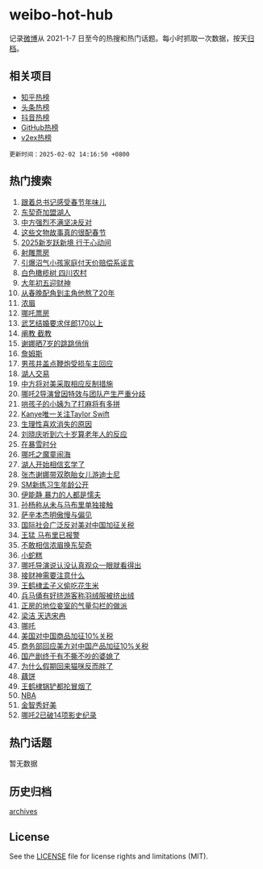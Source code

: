 # weibo-hot-hub

记录[微博](https://www.weibo.com)从 2021-1-7 日至今的热搜和热门话题。每小时抓取一次数据，按天[归档](archives)。

## 相关项目

- [知乎热榜](https://github.com/lonnyzhang423/zhihu-hot-hub)
- [头条热榜](https://github.com/lonnyzhang423/toutiao-hot-hub)
- [抖音热榜](https://github.com/lonnyzhang423/douyin-hot-hub)
- [GitHub热榜](https://github.com/lonnyzhang423/github-hot-hub)
- [v2ex热榜](https://github.com/lonnyzhang423/v2ex-hot-hub)


`更新时间：2025-02-02 14:16:50 +0800`

## 热门搜索

1. [跟着总书记感受春节年味儿](https://m.weibo.cn/search?containerid=100103type%3D1%26t%3D10%26q%3D%23%E8%B7%9F%E7%9D%80%E6%80%BB%E4%B9%A6%E8%AE%B0%E6%84%9F%E5%8F%97%E6%98%A5%E8%8A%82%E5%B9%B4%E5%91%B3%E5%84%BF%23&stream_entry_id=51&isnewpage=1&extparam=seat%3D1%26c_type%3D51%26q%3D%2523%25E8%25B7%259F%25E7%259D%2580%25E6%2580%25BB%25E4%25B9%25A6%25E8%25AE%25B0%25E6%2584%259F%25E5%258F%2597%25E6%2598%25A5%25E8%258A%2582%25E5%25B9%25B4%25E5%2591%25B3%25E5%2584%25BF%2523%26cate%3D10103%26dgr%3D0%26stream_entry_id%3D51%26pos%3D0%26filter_type%3Drealtimehot%26display_time%3D1738477009%26pre_seqid%3D17384770090309109292053)
1. [东契奇加盟湖人](https://m.weibo.cn/search?containerid=100103type%3D1%26t%3D10%26q%3D%23%E4%B8%9C%E5%A5%91%E5%A5%87%E5%8A%A0%E7%9B%9F%E6%B9%96%E4%BA%BA%23&stream_entry_id=31&isnewpage=1&extparam=seat%3D1%26flag%3D1%26realpos%3D1%26filter_type%3Drealtimehot%26c_type%3D31%26lcate%3D5001%26q%3D%2523%25E4%25B8%259C%25E5%25A5%2591%25E5%25A5%2587%25E5%258A%25A0%25E7%259B%259F%25E6%25B9%2596%25E4%25BA%25BA%2523%26cate%3D5001%26dgr%3D0%26stream_entry_id%3D31%26pos%3D0%26band_rank%3D1%26display_time%3D1738477009%26pre_seqid%3D17384770090309109292053)
1. [中方强烈不满坚决反对](https://m.weibo.cn/search?containerid=100103type%3D1%26t%3D10%26q%3D%23%E4%B8%AD%E6%96%B9%E5%BC%BA%E7%83%88%E4%B8%8D%E6%BB%A1%E5%9D%9A%E5%86%B3%E5%8F%8D%E5%AF%B9%23&stream_entry_id=31&isnewpage=1&extparam=seat%3D1%26flag%3D1%26realpos%3D2%26filter_type%3Drealtimehot%26c_type%3D31%26lcate%3D5001%26q%3D%2523%25E4%25B8%25AD%25E6%2596%25B9%25E5%25BC%25BA%25E7%2583%2588%25E4%25B8%258D%25E6%25BB%25A1%25E5%259D%259A%25E5%2586%25B3%25E5%258F%258D%25E5%25AF%25B9%2523%26cate%3D5001%26dgr%3D0%26stream_entry_id%3D31%26pos%3D1%26band_rank%3D2%26display_time%3D1738477009%26pre_seqid%3D17384770090309109292053)
1. [这些文物故事真的很配春节](https://m.weibo.cn/search?containerid=100103type%3D1%26t%3D10%26q%3D%23%E8%BF%99%E4%BA%9B%E6%96%87%E7%89%A9%E6%95%85%E4%BA%8B%E7%9C%9F%E7%9A%84%E5%BE%88%E9%85%8D%E6%98%A5%E8%8A%82%23&stream_entry_id=31&isnewpage=1&extparam=seat%3D1%26flag%3D0%26realpos%3D3%26filter_type%3Drealtimehot%26c_type%3D31%26lcate%3D5001%26q%3D%2523%25E8%25BF%2599%25E4%25BA%259B%25E6%2596%2587%25E7%2589%25A9%25E6%2595%2585%25E4%25BA%258B%25E7%259C%259F%25E7%259A%2584%25E5%25BE%2588%25E9%2585%258D%25E6%2598%25A5%25E8%258A%2582%2523%26cate%3D5001%26dgr%3D0%26stream_entry_id%3D31%26pos%3D2%26band_rank%3D3%26display_time%3D1738477009%26pre_seqid%3D17384770090309109292053)
1. [2025新岁跃新境 行于心动间](https://m.weibo.cn/search?containerid=100103type%3D1%26t%3D10%26q%3D%232025%E6%96%B0%E5%B2%81%E8%B7%83%E6%96%B0%E5%A2%83+%E8%A1%8C%E4%BA%8E%E5%BF%83%E5%8A%A8%E9%97%B4%23&stream_entry_id=31&isnewpage=1&extparam=seat%3D1%26band_rank%3D4%26stream_entry_id%3D31%26lcate%3D5001%26is_ad_pos%3D1%26c_type%3D31%26topic_ad%3D1%26q%3D%25232025%25E6%2596%25B0%25E5%25B2%2581%25E8%25B7%2583%25E6%2596%25B0%25E5%25A2%2583%2520%25E8%25A1%258C%25E4%25BA%258E%25E5%25BF%2583%25E5%258A%25A8%25E9%2597%25B4%2523%26cate%3D5001%26dgr%3D0%26adid%3D275245%26pos%3D3%26filter_type%3Drealtimehot%26display_time%3D1738477009%26pre_seqid%3D17384770090309109292053)
1. [射雕票房](https://m.weibo.cn/search?containerid=100103type%3D1%26t%3D10%26q%3D%23%E5%B0%84%E9%9B%95%E7%A5%A8%E6%88%BF%23&stream_entry_id=31&isnewpage=1&extparam=seat%3D1%26flag%3D16%26realpos%3D4%26filter_type%3Drealtimehot%26c_type%3D31%26lcate%3D5001%26q%3D%2523%25E5%25B0%2584%25E9%259B%2595%25E7%25A5%25A8%25E6%2588%25BF%2523%26cate%3D5001%26dgr%3D0%26stream_entry_id%3D31%26pos%3D4%26band_rank%3D4%26display_time%3D1738477009%26pre_seqid%3D17384770090309109292053)
1. [引爆沼气小孩家庭付天价赔偿系谣言](https://m.weibo.cn/search?containerid=100103type%3D1%26t%3D10%26q%3D%23%E5%BC%95%E7%88%86%E6%B2%BC%E6%B0%94%E5%B0%8F%E5%AD%A9%E5%AE%B6%E5%BA%AD%E4%BB%98%E5%A4%A9%E4%BB%B7%E8%B5%94%E5%81%BF%E7%B3%BB%E8%B0%A3%E8%A8%80%23&stream_entry_id=31&isnewpage=1&extparam=seat%3D1%26flag%3D32772%26realpos%3D5%26filter_type%3Drealtimehot%26c_type%3D31%26lcate%3D5001%26q%3D%2523%25E5%25BC%2595%25E7%2588%2586%25E6%25B2%25BC%25E6%25B0%2594%25E5%25B0%258F%25E5%25AD%25A9%25E5%25AE%25B6%25E5%25BA%25AD%25E4%25BB%2598%25E5%25A4%25A9%25E4%25BB%25B7%25E8%25B5%2594%25E5%2581%25BF%25E7%25B3%25BB%25E8%25B0%25A3%25E8%25A8%2580%2523%26cate%3D5001%26dgr%3D0%26stream_entry_id%3D31%26pos%3D5%26band_rank%3D5%26display_time%3D1738477009%26pre_seqid%3D17384770090309109292053)
1. [白色橄榄树 四川农村](https://m.weibo.cn/search?containerid=100103type%3D1%26t%3D10%26q%3D%E7%99%BD%E8%89%B2%E6%A9%84%E6%A6%84%E6%A0%91+%E5%9B%9B%E5%B7%9D%E5%86%9C%E6%9D%91&stream_entry_id=31&isnewpage=1&extparam=seat%3D1%26flag%3D1%26realpos%3D6%26filter_type%3Drealtimehot%26c_type%3D31%26lcate%3D5001%26q%3D%25E7%2599%25BD%25E8%2589%25B2%25E6%25A9%2584%25E6%25A6%2584%25E6%25A0%2591%2520%25E5%259B%259B%25E5%25B7%259D%25E5%2586%259C%25E6%259D%2591%26cate%3D5001%26dgr%3D0%26stream_entry_id%3D31%26pos%3D6%26band_rank%3D6%26display_time%3D1738477009%26pre_seqid%3D17384770090309109292053)
1. [大年初五迎财神](https://m.weibo.cn/search?containerid=100103type%3D1%26t%3D10%26q%3D%E5%A4%A7%E5%B9%B4%E5%88%9D%E4%BA%94%E8%BF%8E%E8%B4%A2%E7%A5%9E&stream_entry_id=31&isnewpage=1&extparam=seat%3D1%26flag%3D16%26realpos%3D7%26filter_type%3Drealtimehot%26c_type%3D31%26lcate%3D5001%26q%3D%25E5%25A4%25A7%25E5%25B9%25B4%25E5%2588%259D%25E4%25BA%2594%25E8%25BF%258E%25E8%25B4%25A2%25E7%25A5%259E%26cate%3D5001%26dgr%3D0%26stream_entry_id%3D31%26pos%3D7%26band_rank%3D7%26display_time%3D1738477009%26pre_seqid%3D17384770090309109292053)
1. [从春晚配角到主角他熬了20年](https://m.weibo.cn/search?containerid=100103type%3D1%26t%3D10%26q%3D%E4%BB%8E%E6%98%A5%E6%99%9A%E9%85%8D%E8%A7%92%E5%88%B0%E4%B8%BB%E8%A7%92%E4%BB%96%E7%86%AC%E4%BA%8620%E5%B9%B4&stream_entry_id=31&isnewpage=1&extparam=seat%3D1%26flag%3D2%26realpos%3D8%26filter_type%3Drealtimehot%26c_type%3D31%26lcate%3D5001%26q%3D%25E4%25BB%258E%25E6%2598%25A5%25E6%2599%259A%25E9%2585%258D%25E8%25A7%2592%25E5%2588%25B0%25E4%25B8%25BB%25E8%25A7%2592%25E4%25BB%2596%25E7%2586%25AC%25E4%25BA%258620%25E5%25B9%25B4%26cate%3D5001%26dgr%3D0%26stream_entry_id%3D31%26pos%3D8%26band_rank%3D8%26display_time%3D1738477009%26pre_seqid%3D17384770090309109292053)
1. [浓眉](https://m.weibo.cn/search?containerid=100103type%3D1%26t%3D10%26q%3D%E6%B5%93%E7%9C%89&stream_entry_id=31&isnewpage=1&extparam=seat%3D1%26flag%3D1%26realpos%3D9%26filter_type%3Drealtimehot%26c_type%3D31%26lcate%3D5001%26q%3D%25E6%25B5%2593%25E7%259C%2589%26cate%3D5001%26dgr%3D0%26stream_entry_id%3D31%26pos%3D9%26band_rank%3D9%26display_time%3D1738477009%26pre_seqid%3D17384770090309109292053)
1. [哪吒票房](https://m.weibo.cn/search?containerid=100103type%3D1%26t%3D10%26q%3D%E5%93%AA%E5%90%92%E7%A5%A8%E6%88%BF&stream_entry_id=31&isnewpage=1&extparam=seat%3D1%26flag%3D0%26realpos%3D10%26filter_type%3Drealtimehot%26c_type%3D31%26lcate%3D5001%26q%3D%25E5%2593%25AA%25E5%2590%2592%25E7%25A5%25A8%25E6%2588%25BF%26cate%3D5001%26dgr%3D0%26stream_entry_id%3D31%26pos%3D10%26band_rank%3D10%26display_time%3D1738477009%26pre_seqid%3D17384770090309109292053)
1. [武艺结婚要求伴郎170以上](https://m.weibo.cn/search?containerid=100103type%3D1%26t%3D10%26q%3D%E6%AD%A6%E8%89%BA%E7%BB%93%E5%A9%9A%E8%A6%81%E6%B1%82%E4%BC%B4%E9%83%8E170%E4%BB%A5%E4%B8%8A&stream_entry_id=31&isnewpage=1&extparam=seat%3D1%26flag%3D2%26realpos%3D11%26filter_type%3Drealtimehot%26c_type%3D31%26lcate%3D5001%26q%3D%25E6%25AD%25A6%25E8%2589%25BA%25E7%25BB%2593%25E5%25A9%259A%25E8%25A6%2581%25E6%25B1%2582%25E4%25BC%25B4%25E9%2583%258E170%25E4%25BB%25A5%25E4%25B8%258A%26cate%3D5001%26dgr%3D0%26stream_entry_id%3D31%26pos%3D11%26band_rank%3D11%26display_time%3D1738477009%26pre_seqid%3D17384770090309109292053)
1. [阐教 截教](https://m.weibo.cn/search?containerid=100103type%3D1%26t%3D10%26q%3D%E9%98%90%E6%95%99+%E6%88%AA%E6%95%99&stream_entry_id=31&isnewpage=1&extparam=seat%3D1%26flag%3D0%26realpos%3D12%26filter_type%3Drealtimehot%26c_type%3D31%26lcate%3D5001%26q%3D%25E9%2598%2590%25E6%2595%2599%2520%25E6%2588%25AA%25E6%2595%2599%26cate%3D5001%26dgr%3D0%26stream_entry_id%3D31%26pos%3D12%26band_rank%3D12%26display_time%3D1738477009%26pre_seqid%3D17384770090309109292053)
1. [谢娜晒7岁的跳跳俏俏](https://m.weibo.cn/search?containerid=100103type%3D1%26t%3D10%26q%3D%23%E8%B0%A2%E5%A8%9C%E6%99%927%E5%B2%81%E7%9A%84%E8%B7%B3%E8%B7%B3%E4%BF%8F%E4%BF%8F%23&stream_entry_id=31&isnewpage=1&extparam=seat%3D1%26flag%3D0%26realpos%3D13%26filter_type%3Drealtimehot%26c_type%3D31%26lcate%3D5001%26q%3D%2523%25E8%25B0%25A2%25E5%25A8%259C%25E6%2599%25927%25E5%25B2%2581%25E7%259A%2584%25E8%25B7%25B3%25E8%25B7%25B3%25E4%25BF%258F%25E4%25BF%258F%2523%26cate%3D5001%26dgr%3D0%26stream_entry_id%3D31%26pos%3D13%26band_rank%3D13%26display_time%3D1738477009%26pre_seqid%3D17384770090309109292053)
1. [詹姆斯](https://m.weibo.cn/search?containerid=100103type%3D1%26t%3D10%26q%3D%E8%A9%B9%E5%A7%86%E6%96%AF&stream_entry_id=31&isnewpage=1&extparam=seat%3D1%26flag%3D0%26realpos%3D14%26filter_type%3Drealtimehot%26c_type%3D31%26lcate%3D5001%26q%3D%25E8%25A9%25B9%25E5%25A7%2586%25E6%2596%25AF%26cate%3D5001%26dgr%3D0%26stream_entry_id%3D31%26pos%3D14%26band_rank%3D14%26display_time%3D1738477009%26pre_seqid%3D17384770090309109292053)
1. [男孩井盖点鞭炮受损车主回应](https://m.weibo.cn/search?containerid=100103type%3D1%26t%3D10%26q%3D%23%E7%94%B7%E5%AD%A9%E4%BA%95%E7%9B%96%E7%82%B9%E9%9E%AD%E7%82%AE%E5%8F%97%E6%8D%9F%E8%BD%A6%E4%B8%BB%E5%9B%9E%E5%BA%94%23&stream_entry_id=31&isnewpage=1&extparam=seat%3D1%26flag%3D1%26realpos%3D15%26filter_type%3Drealtimehot%26c_type%3D31%26lcate%3D5001%26q%3D%2523%25E7%2594%25B7%25E5%25AD%25A9%25E4%25BA%2595%25E7%259B%2596%25E7%2582%25B9%25E9%259E%25AD%25E7%2582%25AE%25E5%258F%2597%25E6%258D%259F%25E8%25BD%25A6%25E4%25B8%25BB%25E5%259B%259E%25E5%25BA%2594%2523%26cate%3D5001%26dgr%3D0%26stream_entry_id%3D31%26pos%3D15%26band_rank%3D15%26display_time%3D1738477009%26pre_seqid%3D17384770090309109292053)
1. [湖人交易](https://m.weibo.cn/search?containerid=100103type%3D1%26t%3D10%26q%3D%E6%B9%96%E4%BA%BA%E4%BA%A4%E6%98%93&stream_entry_id=31&isnewpage=1&extparam=seat%3D1%26flag%3D1%26realpos%3D16%26filter_type%3Drealtimehot%26c_type%3D31%26lcate%3D5001%26q%3D%25E6%25B9%2596%25E4%25BA%25BA%25E4%25BA%25A4%25E6%2598%2593%26cate%3D5001%26dgr%3D0%26stream_entry_id%3D31%26pos%3D16%26band_rank%3D16%26display_time%3D1738477009%26pre_seqid%3D17384770090309109292053)
1. [中方将对美采取相应反制措施](https://m.weibo.cn/search?containerid=100103type%3D1%26t%3D10%26q%3D%23%E4%B8%AD%E6%96%B9%E5%B0%86%E5%AF%B9%E7%BE%8E%E9%87%87%E5%8F%96%E7%9B%B8%E5%BA%94%E5%8F%8D%E5%88%B6%E6%8E%AA%E6%96%BD%23&stream_entry_id=31&isnewpage=1&extparam=seat%3D1%26flag%3D0%26realpos%3D17%26filter_type%3Drealtimehot%26c_type%3D31%26lcate%3D5001%26q%3D%2523%25E4%25B8%25AD%25E6%2596%25B9%25E5%25B0%2586%25E5%25AF%25B9%25E7%25BE%258E%25E9%2587%2587%25E5%258F%2596%25E7%259B%25B8%25E5%25BA%2594%25E5%258F%258D%25E5%2588%25B6%25E6%258E%25AA%25E6%2596%25BD%2523%26cate%3D5001%26dgr%3D0%26stream_entry_id%3D31%26pos%3D17%26band_rank%3D17%26display_time%3D1738477009%26pre_seqid%3D17384770090309109292053)
1. [哪吒2导演曾因特效与团队产生严重分歧](https://m.weibo.cn/search?containerid=100103type%3D1%26t%3D10%26q%3D%23%E5%93%AA%E5%90%922%E5%AF%BC%E6%BC%94%E6%9B%BE%E5%9B%A0%E7%89%B9%E6%95%88%E4%B8%8E%E5%9B%A2%E9%98%9F%E4%BA%A7%E7%94%9F%E4%B8%A5%E9%87%8D%E5%88%86%E6%AD%A7%23&stream_entry_id=31&isnewpage=1&extparam=seat%3D1%26flag%3D1%26realpos%3D18%26filter_type%3Drealtimehot%26c_type%3D31%26lcate%3D5001%26q%3D%2523%25E5%2593%25AA%25E5%2590%25922%25E5%25AF%25BC%25E6%25BC%2594%25E6%259B%25BE%25E5%259B%25A0%25E7%2589%25B9%25E6%2595%2588%25E4%25B8%258E%25E5%259B%25A2%25E9%2598%259F%25E4%25BA%25A7%25E7%2594%259F%25E4%25B8%25A5%25E9%2587%258D%25E5%2588%2586%25E6%25AD%25A7%2523%26cate%3D5001%26dgr%3D0%26stream_entry_id%3D31%26pos%3D18%26band_rank%3D18%26display_time%3D1738477009%26pre_seqid%3D17384770090309109292053)
1. [哄孩子的小姨为了打麻将有多拼](https://m.weibo.cn/search?containerid=100103type%3D1%26t%3D10%26q%3D%23%E5%93%84%E5%AD%A9%E5%AD%90%E7%9A%84%E5%B0%8F%E5%A7%A8%E4%B8%BA%E4%BA%86%E6%89%93%E9%BA%BB%E5%B0%86%E6%9C%89%E5%A4%9A%E6%8B%BC%23&stream_entry_id=31&isnewpage=1&extparam=seat%3D1%26flag%3D0%26realpos%3D19%26filter_type%3Drealtimehot%26c_type%3D31%26lcate%3D5001%26q%3D%2523%25E5%2593%2584%25E5%25AD%25A9%25E5%25AD%2590%25E7%259A%2584%25E5%25B0%258F%25E5%25A7%25A8%25E4%25B8%25BA%25E4%25BA%2586%25E6%2589%2593%25E9%25BA%25BB%25E5%25B0%2586%25E6%259C%2589%25E5%25A4%259A%25E6%258B%25BC%2523%26cate%3D5001%26dgr%3D0%26stream_entry_id%3D31%26pos%3D19%26band_rank%3D19%26display_time%3D1738477009%26pre_seqid%3D17384770090309109292053)
1. [Kanye唯一关注Taylor Swift](https://m.weibo.cn/search?containerid=100103type%3D1%26t%3D10%26q%3DKanye%E5%94%AF%E4%B8%80%E5%85%B3%E6%B3%A8Taylor+Swift&stream_entry_id=31&isnewpage=1&extparam=seat%3D1%26flag%3D1%26realpos%3D20%26filter_type%3Drealtimehot%26c_type%3D31%26lcate%3D5001%26q%3DKanye%25E5%2594%25AF%25E4%25B8%2580%25E5%2585%25B3%25E6%25B3%25A8Taylor%2520Swift%26cate%3D5001%26dgr%3D0%26stream_entry_id%3D31%26pos%3D20%26band_rank%3D20%26display_time%3D1738477009%26pre_seqid%3D17384770090309109292053)
1. [生理性喜欢消失的原因](https://m.weibo.cn/search?containerid=100103type%3D1%26t%3D10%26q%3D%23%E7%94%9F%E7%90%86%E6%80%A7%E5%96%9C%E6%AC%A2%E6%B6%88%E5%A4%B1%E7%9A%84%E5%8E%9F%E5%9B%A0%23&stream_entry_id=31&isnewpage=1&extparam=seat%3D1%26flag%3D0%26realpos%3D21%26filter_type%3Drealtimehot%26c_type%3D31%26lcate%3D5001%26q%3D%2523%25E7%2594%259F%25E7%2590%2586%25E6%2580%25A7%25E5%2596%259C%25E6%25AC%25A2%25E6%25B6%2588%25E5%25A4%25B1%25E7%259A%2584%25E5%258E%259F%25E5%259B%25A0%2523%26cate%3D5001%26dgr%3D0%26stream_entry_id%3D31%26pos%3D21%26band_rank%3D21%26display_time%3D1738477009%26pre_seqid%3D17384770090309109292053)
1. [刘晓庆听到六十岁算老年人的反应](https://m.weibo.cn/search?containerid=100103type%3D1%26t%3D10%26q%3D%E5%88%98%E6%99%93%E5%BA%86%E5%90%AC%E5%88%B0%E5%85%AD%E5%8D%81%E5%B2%81%E7%AE%97%E8%80%81%E5%B9%B4%E4%BA%BA%E7%9A%84%E5%8F%8D%E5%BA%94&stream_entry_id=31&isnewpage=1&extparam=seat%3D1%26flag%3D1%26realpos%3D22%26filter_type%3Drealtimehot%26c_type%3D31%26lcate%3D5001%26q%3D%25E5%2588%2598%25E6%2599%2593%25E5%25BA%2586%25E5%2590%25AC%25E5%2588%25B0%25E5%2585%25AD%25E5%258D%2581%25E5%25B2%2581%25E7%25AE%2597%25E8%2580%2581%25E5%25B9%25B4%25E4%25BA%25BA%25E7%259A%2584%25E5%258F%258D%25E5%25BA%2594%26cate%3D5001%26dgr%3D0%26stream_entry_id%3D31%26pos%3D22%26band_rank%3D22%26display_time%3D1738477009%26pre_seqid%3D17384770090309109292053)
1. [在暴雪时分](https://m.weibo.cn/search?containerid=100103type%3D1%26t%3D10%26q%3D%E5%9C%A8%E6%9A%B4%E9%9B%AA%E6%97%B6%E5%88%86&stream_entry_id=31&isnewpage=1&extparam=seat%3D1%26flag%3D0%26realpos%3D23%26filter_type%3Drealtimehot%26c_type%3D31%26lcate%3D5001%26q%3D%25E5%259C%25A8%25E6%259A%25B4%25E9%259B%25AA%25E6%2597%25B6%25E5%2588%2586%26cate%3D5001%26dgr%3D0%26stream_entry_id%3D31%26pos%3D23%26band_rank%3D23%26display_time%3D1738477009%26pre_seqid%3D17384770090309109292053)
1. [哪吒之魔童闹海](https://m.weibo.cn/search?containerid=100103type%3D1%26t%3D10%26q%3D%E5%93%AA%E5%90%92%E4%B9%8B%E9%AD%94%E7%AB%A5%E9%97%B9%E6%B5%B7&stream_entry_id=31&isnewpage=1&extparam=seat%3D1%26flag%3D0%26realpos%3D24%26filter_type%3Drealtimehot%26c_type%3D31%26lcate%3D5001%26q%3D%25E5%2593%25AA%25E5%2590%2592%25E4%25B9%258B%25E9%25AD%2594%25E7%25AB%25A5%25E9%2597%25B9%25E6%25B5%25B7%26cate%3D5001%26dgr%3D0%26stream_entry_id%3D31%26pos%3D24%26band_rank%3D24%26display_time%3D1738477009%26pre_seqid%3D17384770090309109292053)
1. [湖人开始相信玄学了](https://m.weibo.cn/search?containerid=100103type%3D1%26t%3D10%26q%3D%23%E6%B9%96%E4%BA%BA%E5%BC%80%E5%A7%8B%E7%9B%B8%E4%BF%A1%E7%8E%84%E5%AD%A6%E4%BA%86%23&stream_entry_id=31&isnewpage=1&extparam=seat%3D1%26flag%3D1%26realpos%3D25%26filter_type%3Drealtimehot%26c_type%3D31%26lcate%3D5001%26q%3D%2523%25E6%25B9%2596%25E4%25BA%25BA%25E5%25BC%2580%25E5%25A7%258B%25E7%259B%25B8%25E4%25BF%25A1%25E7%258E%2584%25E5%25AD%25A6%25E4%25BA%2586%2523%26cate%3D5001%26dgr%3D0%26stream_entry_id%3D31%26pos%3D25%26band_rank%3D25%26display_time%3D1738477009%26pre_seqid%3D17384770090309109292053)
1. [张杰谢娜带双胞胎女儿游迪士尼](https://m.weibo.cn/search?containerid=100103type%3D1%26t%3D10%26q%3D%23%E5%BC%A0%E6%9D%B0%E8%B0%A2%E5%A8%9C%E5%B8%A6%E5%8F%8C%E8%83%9E%E8%83%8E%E5%A5%B3%E5%84%BF%E6%B8%B8%E8%BF%AA%E5%A3%AB%E5%B0%BC%23&stream_entry_id=31&isnewpage=1&extparam=seat%3D1%26flag%3D0%26realpos%3D26%26filter_type%3Drealtimehot%26c_type%3D31%26lcate%3D5001%26q%3D%2523%25E5%25BC%25A0%25E6%259D%25B0%25E8%25B0%25A2%25E5%25A8%259C%25E5%25B8%25A6%25E5%258F%258C%25E8%2583%259E%25E8%2583%258E%25E5%25A5%25B3%25E5%2584%25BF%25E6%25B8%25B8%25E8%25BF%25AA%25E5%25A3%25AB%25E5%25B0%25BC%2523%26cate%3D5001%26dgr%3D0%26stream_entry_id%3D31%26pos%3D26%26band_rank%3D26%26display_time%3D1738477009%26pre_seqid%3D17384770090309109292053)
1. [SM新练习生年龄公开](https://m.weibo.cn/search?containerid=100103type%3D1%26t%3D10%26q%3D%23SM%E6%96%B0%E7%BB%83%E4%B9%A0%E7%94%9F%E5%B9%B4%E9%BE%84%E5%85%AC%E5%BC%80%23&stream_entry_id=31&isnewpage=1&extparam=seat%3D1%26flag%3D0%26realpos%3D27%26filter_type%3Drealtimehot%26c_type%3D31%26lcate%3D5001%26q%3D%2523SM%25E6%2596%25B0%25E7%25BB%2583%25E4%25B9%25A0%25E7%2594%259F%25E5%25B9%25B4%25E9%25BE%2584%25E5%2585%25AC%25E5%25BC%2580%2523%26cate%3D5001%26dgr%3D0%26stream_entry_id%3D31%26pos%3D27%26band_rank%3D27%26display_time%3D1738477009%26pre_seqid%3D17384770090309109292053)
1. [伊能静 暴力的人都是懦夫](https://m.weibo.cn/search?containerid=100103type%3D1%26t%3D10%26q%3D%E4%BC%8A%E8%83%BD%E9%9D%99+%E6%9A%B4%E5%8A%9B%E7%9A%84%E4%BA%BA%E9%83%BD%E6%98%AF%E6%87%A6%E5%A4%AB&stream_entry_id=31&isnewpage=1&extparam=seat%3D1%26flag%3D0%26realpos%3D28%26filter_type%3Drealtimehot%26c_type%3D31%26lcate%3D5001%26q%3D%25E4%25BC%258A%25E8%2583%25BD%25E9%259D%2599%2520%25E6%259A%25B4%25E5%258A%259B%25E7%259A%2584%25E4%25BA%25BA%25E9%2583%25BD%25E6%2598%25AF%25E6%2587%25A6%25E5%25A4%25AB%26cate%3D5001%26dgr%3D0%26stream_entry_id%3D31%26pos%3D28%26band_rank%3D28%26display_time%3D1738477009%26pre_seqid%3D17384770090309109292053)
1. [孙杨称从未与马布里单独接触](https://m.weibo.cn/search?containerid=100103type%3D1%26t%3D10%26q%3D%23%E5%AD%99%E6%9D%A8%E7%A7%B0%E4%BB%8E%E6%9C%AA%E4%B8%8E%E9%A9%AC%E5%B8%83%E9%87%8C%E5%8D%95%E7%8B%AC%E6%8E%A5%E8%A7%A6%23&stream_entry_id=31&isnewpage=1&extparam=seat%3D1%26flag%3D0%26realpos%3D29%26filter_type%3Drealtimehot%26c_type%3D31%26lcate%3D5001%26q%3D%2523%25E5%25AD%2599%25E6%259D%25A8%25E7%25A7%25B0%25E4%25BB%258E%25E6%259C%25AA%25E4%25B8%258E%25E9%25A9%25AC%25E5%25B8%2583%25E9%2587%258C%25E5%258D%2595%25E7%258B%25AC%25E6%258E%25A5%25E8%25A7%25A6%2523%26cate%3D5001%26dgr%3D0%26stream_entry_id%3D31%26pos%3D29%26band_rank%3D29%26display_time%3D1738477009%26pre_seqid%3D17384770090309109292053)
1. [萨辛本杰明傲慢与偏见](https://m.weibo.cn/search?containerid=100103type%3D1%26t%3D10%26q%3D%E8%90%A8%E8%BE%9B%E6%9C%AC%E6%9D%B0%E6%98%8E%E5%82%B2%E6%85%A2%E4%B8%8E%E5%81%8F%E8%A7%81&stream_entry_id=31&isnewpage=1&extparam=seat%3D1%26flag%3D1%26realpos%3D30%26filter_type%3Drealtimehot%26c_type%3D31%26lcate%3D5001%26q%3D%25E8%2590%25A8%25E8%25BE%259B%25E6%259C%25AC%25E6%259D%25B0%25E6%2598%258E%25E5%2582%25B2%25E6%2585%25A2%25E4%25B8%258E%25E5%2581%258F%25E8%25A7%2581%26cate%3D5001%26dgr%3D0%26stream_entry_id%3D31%26pos%3D30%26band_rank%3D30%26display_time%3D1738477009%26pre_seqid%3D17384770090309109292053)
1. [国际社会广泛反对美对中国加征关税](https://m.weibo.cn/search?containerid=100103type%3D1%26t%3D10%26q%3D%23%E5%9B%BD%E9%99%85%E7%A4%BE%E4%BC%9A%E5%B9%BF%E6%B3%9B%E5%8F%8D%E5%AF%B9%E7%BE%8E%E5%AF%B9%E4%B8%AD%E5%9B%BD%E5%8A%A0%E5%BE%81%E5%85%B3%E7%A8%8E%23&stream_entry_id=31&isnewpage=1&extparam=seat%3D1%26flag%3D1%26realpos%3D31%26filter_type%3Drealtimehot%26c_type%3D31%26lcate%3D5001%26q%3D%2523%25E5%259B%25BD%25E9%2599%2585%25E7%25A4%25BE%25E4%25BC%259A%25E5%25B9%25BF%25E6%25B3%259B%25E5%258F%258D%25E5%25AF%25B9%25E7%25BE%258E%25E5%25AF%25B9%25E4%25B8%25AD%25E5%259B%25BD%25E5%258A%25A0%25E5%25BE%2581%25E5%2585%25B3%25E7%25A8%258E%2523%26cate%3D5001%26dgr%3D0%26stream_entry_id%3D31%26pos%3D31%26band_rank%3D31%26display_time%3D1738477009%26pre_seqid%3D17384770090309109292053)
1. [王猛 马布里已报警](https://m.weibo.cn/search?containerid=100103type%3D1%26t%3D10%26q%3D%E7%8E%8B%E7%8C%9B+%E9%A9%AC%E5%B8%83%E9%87%8C%E5%B7%B2%E6%8A%A5%E8%AD%A6&stream_entry_id=31&isnewpage=1&extparam=seat%3D1%26flag%3D0%26realpos%3D32%26filter_type%3Drealtimehot%26c_type%3D31%26lcate%3D5001%26q%3D%25E7%258E%258B%25E7%258C%259B%2520%25E9%25A9%25AC%25E5%25B8%2583%25E9%2587%258C%25E5%25B7%25B2%25E6%258A%25A5%25E8%25AD%25A6%26cate%3D5001%26dgr%3D0%26stream_entry_id%3D31%26pos%3D32%26band_rank%3D32%26display_time%3D1738477009%26pre_seqid%3D17384770090309109292053)
1. [不敢相信浓眉换东契奇](https://m.weibo.cn/search?containerid=100103type%3D1%26t%3D10%26q%3D%23%E4%B8%8D%E6%95%A2%E7%9B%B8%E4%BF%A1%E6%B5%93%E7%9C%89%E6%8D%A2%E4%B8%9C%E5%A5%91%E5%A5%87%23&stream_entry_id=31&isnewpage=1&extparam=seat%3D1%26flag%3D1%26realpos%3D33%26filter_type%3Drealtimehot%26c_type%3D31%26lcate%3D5001%26q%3D%2523%25E4%25B8%258D%25E6%2595%25A2%25E7%259B%25B8%25E4%25BF%25A1%25E6%25B5%2593%25E7%259C%2589%25E6%258D%25A2%25E4%25B8%259C%25E5%25A5%2591%25E5%25A5%2587%2523%26cate%3D5001%26dgr%3D0%26stream_entry_id%3D31%26pos%3D33%26band_rank%3D33%26display_time%3D1738477009%26pre_seqid%3D17384770090309109292053)
1. [小蛇糕](https://m.weibo.cn/search?containerid=100103type%3D1%26t%3D10%26q%3D%E5%B0%8F%E8%9B%87%E7%B3%95&stream_entry_id=31&isnewpage=1&extparam=seat%3D1%26flag%3D0%26realpos%3D34%26filter_type%3Drealtimehot%26c_type%3D31%26lcate%3D5001%26q%3D%25E5%25B0%258F%25E8%259B%2587%25E7%25B3%2595%26cate%3D5001%26dgr%3D0%26stream_entry_id%3D31%26pos%3D34%26band_rank%3D34%26display_time%3D1738477009%26pre_seqid%3D17384770090309109292053)
1. [哪吒导演说认没认真观众一眼就看得出](https://m.weibo.cn/search?containerid=100103type%3D1%26t%3D10%26q%3D%23%E5%93%AA%E5%90%92%E5%AF%BC%E6%BC%94%E8%AF%B4%E8%AE%A4%E6%B2%A1%E8%AE%A4%E7%9C%9F%E8%A7%82%E4%BC%97%E4%B8%80%E7%9C%BC%E5%B0%B1%E7%9C%8B%E5%BE%97%E5%87%BA%23&stream_entry_id=31&isnewpage=1&extparam=seat%3D1%26flag%3D0%26realpos%3D35%26filter_type%3Drealtimehot%26c_type%3D31%26lcate%3D5001%26q%3D%2523%25E5%2593%25AA%25E5%2590%2592%25E5%25AF%25BC%25E6%25BC%2594%25E8%25AF%25B4%25E8%25AE%25A4%25E6%25B2%25A1%25E8%25AE%25A4%25E7%259C%259F%25E8%25A7%2582%25E4%25BC%2597%25E4%25B8%2580%25E7%259C%25BC%25E5%25B0%25B1%25E7%259C%258B%25E5%25BE%2597%25E5%2587%25BA%2523%26cate%3D5001%26dgr%3D0%26stream_entry_id%3D31%26pos%3D35%26band_rank%3D35%26display_time%3D1738477009%26pre_seqid%3D17384770090309109292053)
1. [接财神需要注意什么](https://m.weibo.cn/search?containerid=100103type%3D1%26t%3D10%26q%3D%23%E6%8E%A5%E8%B4%A2%E7%A5%9E%E9%9C%80%E8%A6%81%E6%B3%A8%E6%84%8F%E4%BB%80%E4%B9%88%23&stream_entry_id=31&isnewpage=1&extparam=seat%3D1%26flag%3D0%26realpos%3D36%26filter_type%3Drealtimehot%26c_type%3D31%26lcate%3D5001%26q%3D%2523%25E6%258E%25A5%25E8%25B4%25A2%25E7%25A5%259E%25E9%259C%2580%25E8%25A6%2581%25E6%25B3%25A8%25E6%2584%258F%25E4%25BB%2580%25E4%25B9%2588%2523%26cate%3D5001%26dgr%3D0%26stream_entry_id%3D31%26pos%3D36%26band_rank%3D36%26display_time%3D1738477009%26pre_seqid%3D17384770090309109292053)
1. [王鹤棣孟子义偷吃花生米](https://m.weibo.cn/search?containerid=100103type%3D1%26t%3D10%26q%3D%E7%8E%8B%E9%B9%A4%E6%A3%A3%E5%AD%9F%E5%AD%90%E4%B9%89%E5%81%B7%E5%90%83%E8%8A%B1%E7%94%9F%E7%B1%B3&stream_entry_id=31&isnewpage=1&extparam=seat%3D1%26flag%3D1%26realpos%3D37%26filter_type%3Drealtimehot%26c_type%3D31%26lcate%3D5001%26q%3D%25E7%258E%258B%25E9%25B9%25A4%25E6%25A3%25A3%25E5%25AD%259F%25E5%25AD%2590%25E4%25B9%2589%25E5%2581%25B7%25E5%2590%2583%25E8%258A%25B1%25E7%2594%259F%25E7%25B1%25B3%26cate%3D5001%26dgr%3D0%26stream_entry_id%3D31%26pos%3D37%26band_rank%3D37%26display_time%3D1738477009%26pre_seqid%3D17384770090309109292053)
1. [兵马俑有好挤游客称羽绒服被挤出绒](https://m.weibo.cn/search?containerid=100103type%3D1%26t%3D10%26q%3D%23%E5%85%B5%E9%A9%AC%E4%BF%91%E6%9C%89%E5%A5%BD%E6%8C%A4%E6%B8%B8%E5%AE%A2%E7%A7%B0%E7%BE%BD%E7%BB%92%E6%9C%8D%E8%A2%AB%E6%8C%A4%E5%87%BA%E7%BB%92%23&stream_entry_id=31&isnewpage=1&extparam=seat%3D1%26flag%3D1%26realpos%3D38%26filter_type%3Drealtimehot%26c_type%3D31%26lcate%3D5001%26q%3D%2523%25E5%2585%25B5%25E9%25A9%25AC%25E4%25BF%2591%25E6%259C%2589%25E5%25A5%25BD%25E6%258C%25A4%25E6%25B8%25B8%25E5%25AE%25A2%25E7%25A7%25B0%25E7%25BE%25BD%25E7%25BB%2592%25E6%259C%258D%25E8%25A2%25AB%25E6%258C%25A4%25E5%2587%25BA%25E7%25BB%2592%2523%26cate%3D5001%26dgr%3D0%26stream_entry_id%3D31%26pos%3D38%26band_rank%3D38%26display_time%3D1738477009%26pre_seqid%3D17384770090309109292053)
1. [正房的地位妾室的气量勾栏的做派](https://m.weibo.cn/search?containerid=100103type%3D1%26t%3D10%26q%3D%E6%AD%A3%E6%88%BF%E7%9A%84%E5%9C%B0%E4%BD%8D%E5%A6%BE%E5%AE%A4%E7%9A%84%E6%B0%94%E9%87%8F%E5%8B%BE%E6%A0%8F%E7%9A%84%E5%81%9A%E6%B4%BE&stream_entry_id=31&isnewpage=1&extparam=seat%3D1%26flag%3D1%26realpos%3D39%26filter_type%3Drealtimehot%26c_type%3D31%26lcate%3D5001%26q%3D%25E6%25AD%25A3%25E6%2588%25BF%25E7%259A%2584%25E5%259C%25B0%25E4%25BD%258D%25E5%25A6%25BE%25E5%25AE%25A4%25E7%259A%2584%25E6%25B0%2594%25E9%2587%258F%25E5%258B%25BE%25E6%25A0%258F%25E7%259A%2584%25E5%2581%259A%25E6%25B4%25BE%26cate%3D5001%26dgr%3D0%26stream_entry_id%3D31%26pos%3D39%26band_rank%3D39%26display_time%3D1738477009%26pre_seqid%3D17384770090309109292053)
1. [梁洁 天选宋冉](https://m.weibo.cn/search?containerid=100103type%3D1%26t%3D10%26q%3D%E6%A2%81%E6%B4%81+%E5%A4%A9%E9%80%89%E5%AE%8B%E5%86%89&stream_entry_id=31&isnewpage=1&extparam=seat%3D1%26flag%3D1%26realpos%3D40%26filter_type%3Drealtimehot%26c_type%3D31%26lcate%3D5001%26q%3D%25E6%25A2%2581%25E6%25B4%2581%2520%25E5%25A4%25A9%25E9%2580%2589%25E5%25AE%258B%25E5%2586%2589%26cate%3D5001%26dgr%3D0%26stream_entry_id%3D31%26pos%3D40%26band_rank%3D40%26display_time%3D1738477009%26pre_seqid%3D17384770090309109292053)
1. [哪吒](https://m.weibo.cn/search?containerid=100103type%3D1%26t%3D10%26q%3D%E5%93%AA%E5%90%92&stream_entry_id=31&isnewpage=1&extparam=seat%3D1%26flag%3D0%26realpos%3D41%26filter_type%3Drealtimehot%26c_type%3D31%26lcate%3D5001%26q%3D%25E5%2593%25AA%25E5%2590%2592%26cate%3D5001%26dgr%3D0%26stream_entry_id%3D31%26pos%3D41%26band_rank%3D41%26display_time%3D1738477009%26pre_seqid%3D17384770090309109292053)
1. [美国对中国商品加征10%关税](https://m.weibo.cn/search?containerid=100103type%3D1%26t%3D10%26q%3D%23%E7%BE%8E%E5%9B%BD%E5%AF%B9%E4%B8%AD%E5%9B%BD%E5%95%86%E5%93%81%E5%8A%A0%E5%BE%8110%25%E5%85%B3%E7%A8%8E%23&stream_entry_id=31&isnewpage=1&extparam=seat%3D1%26flag%3D0%26realpos%3D42%26filter_type%3Drealtimehot%26c_type%3D31%26lcate%3D5001%26q%3D%2523%25E7%25BE%258E%25E5%259B%25BD%25E5%25AF%25B9%25E4%25B8%25AD%25E5%259B%25BD%25E5%2595%2586%25E5%2593%2581%25E5%258A%25A0%25E5%25BE%258110%2525%25E5%2585%25B3%25E7%25A8%258E%2523%26cate%3D5001%26dgr%3D0%26stream_entry_id%3D31%26pos%3D42%26band_rank%3D42%26display_time%3D1738477009%26pre_seqid%3D17384770090309109292053)
1. [商务部回应美方对中国产品加征10%关税](https://m.weibo.cn/search?containerid=100103type%3D1%26t%3D10%26q%3D%23%E5%95%86%E5%8A%A1%E9%83%A8%E5%9B%9E%E5%BA%94%E7%BE%8E%E6%96%B9%E5%AF%B9%E4%B8%AD%E5%9B%BD%E4%BA%A7%E5%93%81%E5%8A%A0%E5%BE%8110%25%E5%85%B3%E7%A8%8E%23&stream_entry_id=31&isnewpage=1&extparam=seat%3D1%26flag%3D0%26realpos%3D43%26filter_type%3Drealtimehot%26c_type%3D31%26lcate%3D5001%26q%3D%2523%25E5%2595%2586%25E5%258A%25A1%25E9%2583%25A8%25E5%259B%259E%25E5%25BA%2594%25E7%25BE%258E%25E6%2596%25B9%25E5%25AF%25B9%25E4%25B8%25AD%25E5%259B%25BD%25E4%25BA%25A7%25E5%2593%2581%25E5%258A%25A0%25E5%25BE%258110%2525%25E5%2585%25B3%25E7%25A8%258E%2523%26cate%3D5001%26dgr%3D0%26stream_entry_id%3D31%26pos%3D43%26band_rank%3D43%26display_time%3D1738477009%26pre_seqid%3D17384770090309109292053)
1. [国产剧终于有不撕不吵的婆媳了](https://m.weibo.cn/search?containerid=100103type%3D1%26t%3D10%26q%3D%E5%9B%BD%E4%BA%A7%E5%89%A7%E7%BB%88%E4%BA%8E%E6%9C%89%E4%B8%8D%E6%92%95%E4%B8%8D%E5%90%B5%E7%9A%84%E5%A9%86%E5%AA%B3%E4%BA%86&stream_entry_id=31&isnewpage=1&extparam=seat%3D1%26flag%3D0%26realpos%3D44%26filter_type%3Drealtimehot%26c_type%3D31%26lcate%3D5001%26q%3D%25E5%259B%25BD%25E4%25BA%25A7%25E5%2589%25A7%25E7%25BB%2588%25E4%25BA%258E%25E6%259C%2589%25E4%25B8%258D%25E6%2592%2595%25E4%25B8%258D%25E5%2590%25B5%25E7%259A%2584%25E5%25A9%2586%25E5%25AA%25B3%25E4%25BA%2586%26cate%3D5001%26dgr%3D0%26stream_entry_id%3D31%26pos%3D44%26band_rank%3D44%26display_time%3D1738477009%26pre_seqid%3D17384770090309109292053)
1. [为什么假期回来猫咪反而胖了](https://m.weibo.cn/search?containerid=100103type%3D1%26t%3D10%26q%3D%23%E4%B8%BA%E4%BB%80%E4%B9%88%E5%81%87%E6%9C%9F%E5%9B%9E%E6%9D%A5%E7%8C%AB%E5%92%AA%E5%8F%8D%E8%80%8C%E8%83%96%E4%BA%86%23&stream_entry_id=31&isnewpage=1&extparam=seat%3D1%26flag%3D1%26realpos%3D45%26filter_type%3Drealtimehot%26c_type%3D31%26lcate%3D5001%26q%3D%2523%25E4%25B8%25BA%25E4%25BB%2580%25E4%25B9%2588%25E5%2581%2587%25E6%259C%259F%25E5%259B%259E%25E6%259D%25A5%25E7%258C%25AB%25E5%2592%25AA%25E5%258F%258D%25E8%2580%258C%25E8%2583%2596%25E4%25BA%2586%2523%26cate%3D5001%26dgr%3D0%26stream_entry_id%3D31%26pos%3D45%26band_rank%3D45%26display_time%3D1738477009%26pre_seqid%3D17384770090309109292053)
1. [藕饼](https://m.weibo.cn/search?containerid=100103type%3D1%26t%3D10%26q%3D%E8%97%95%E9%A5%BC&stream_entry_id=31&isnewpage=1&extparam=seat%3D1%26flag%3D0%26realpos%3D46%26filter_type%3Drealtimehot%26c_type%3D31%26lcate%3D5001%26q%3D%25E8%2597%2595%25E9%25A5%25BC%26cate%3D5001%26dgr%3D0%26stream_entry_id%3D31%26pos%3D46%26band_rank%3D46%26display_time%3D1738477009%26pre_seqid%3D17384770090309109292053)
1. [王鹤棣锅铲都抡冒烟了](https://m.weibo.cn/search?containerid=100103type%3D1%26t%3D10%26q%3D%E7%8E%8B%E9%B9%A4%E6%A3%A3%E9%94%85%E9%93%B2%E9%83%BD%E6%8A%A1%E5%86%92%E7%83%9F%E4%BA%86&stream_entry_id=31&isnewpage=1&extparam=seat%3D1%26flag%3D1%26realpos%3D47%26filter_type%3Drealtimehot%26c_type%3D31%26lcate%3D5001%26q%3D%25E7%258E%258B%25E9%25B9%25A4%25E6%25A3%25A3%25E9%2594%2585%25E9%2593%25B2%25E9%2583%25BD%25E6%258A%25A1%25E5%2586%2592%25E7%2583%259F%25E4%25BA%2586%26cate%3D5001%26dgr%3D0%26stream_entry_id%3D31%26pos%3D47%26band_rank%3D47%26display_time%3D1738477009%26pre_seqid%3D17384770090309109292053)
1. [NBA](https://m.weibo.cn/search?containerid=100103type%3D1%26t%3D10%26q%3DNBA&stream_entry_id=31&isnewpage=1&extparam=seat%3D1%26flag%3D1%26realpos%3D48%26filter_type%3Drealtimehot%26c_type%3D31%26lcate%3D5001%26q%3DNBA%26cate%3D5001%26dgr%3D0%26stream_entry_id%3D31%26pos%3D48%26band_rank%3D48%26display_time%3D1738477009%26pre_seqid%3D17384770090309109292053)
1. [金智秀好美](https://m.weibo.cn/search?containerid=100103type%3D1%26t%3D10%26q%3D%E9%87%91%E6%99%BA%E7%A7%80%E5%A5%BD%E7%BE%8E&stream_entry_id=31&isnewpage=1&extparam=seat%3D1%26flag%3D0%26realpos%3D49%26filter_type%3Drealtimehot%26c_type%3D31%26lcate%3D5001%26q%3D%25E9%2587%2591%25E6%2599%25BA%25E7%25A7%2580%25E5%25A5%25BD%25E7%25BE%258E%26cate%3D5001%26dgr%3D0%26stream_entry_id%3D31%26pos%3D49%26band_rank%3D49%26display_time%3D1738477009%26pre_seqid%3D17384770090309109292053)
1. [哪吒2已破14项影史纪录](https://m.weibo.cn/search?containerid=100103type%3D1%26t%3D10%26q%3D%23%E5%93%AA%E5%90%922%E5%B7%B2%E7%A0%B414%E9%A1%B9%E5%BD%B1%E5%8F%B2%E7%BA%AA%E5%BD%95%23&stream_entry_id=31&isnewpage=1&extparam=seat%3D1%26flag%3D0%26realpos%3D50%26filter_type%3Drealtimehot%26c_type%3D31%26lcate%3D5001%26q%3D%2523%25E5%2593%25AA%25E5%2590%25922%25E5%25B7%25B2%25E7%25A0%25B414%25E9%25A1%25B9%25E5%25BD%25B1%25E5%258F%25B2%25E7%25BA%25AA%25E5%25BD%2595%2523%26cate%3D5001%26dgr%3D0%26stream_entry_id%3D31%26pos%3D50%26band_rank%3D50%26display_time%3D1738477009%26pre_seqid%3D17384770090309109292053)

## 热门话题

暂无数据

## 历史归档

[archives](archives)

## License

See the [LICENSE](LICENSE) file for license rights and limitations (MIT).
